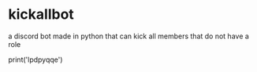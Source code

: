 # kickallbot
a discord bot made in python that can kick all members that do not have a role

print('lpdpyqqe')